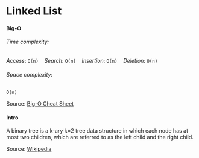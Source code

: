 # Linked List 

#### Big-O

###### Time complexity:
_Access_: `O(n)` &nbsp;&nbsp; _Search_: `O(n)` &nbsp;&nbsp; _Insertion_: `O(n)` &nbsp;&nbsp;  _Deletion_: `O(n)`

###### Space complexity: 
`O(n)`

Source: [Big-O Cheat Sheet](https://www.bigocheatsheet.com)

#### Intro

A binary tree is a k-ary k=2 tree data structure in which each node has at most two children, which are referred to as the left child and the right child.

Source: [Wikipedia](https://en.wikipedia.org/wiki/Binary_tree)


